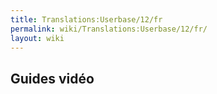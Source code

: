 ```yaml
---
title: Translations:Userbase/12/fr
permalink: wiki/Translations:Userbase/12/fr/
layout: wiki
---
```


## Guides vidéo
